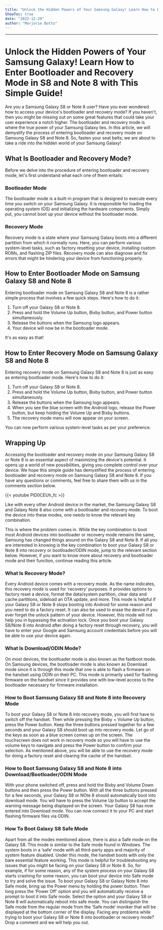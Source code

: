 ```yaml
---
title: "Unlock the Hidden Powers of Your Samsung Galaxy! Learn How to Enter Bootloader and Recovery Mode in S8 and Note 8 with This Simple Guide!"
ShowToc: true 
date: "2022-12-29"
author: "Marjorie Botto"
---
```

*****
# Unlock the Hidden Powers of Your Samsung Galaxy! Learn How to Enter Bootloader and Recovery Mode in S8 and Note 8 with This Simple Guide!

Are you a Samsung Galaxy S8 or Note 8 user? Have you ever wondered how to access your device's bootloader and recovery mode? If you haven't, then you might be missing out on some great features that could take your user experience a notch higher. The bootloader and recovery mode is where the true power of your Samsung Galaxy lies. In this article, we will demystify the process of entering bootloader and recovery mode on Samsung Galaxy S8 and Note 8. So, fasten your seat belts; we are about to take a ride into the hidden world of your Samsung Galaxy!

## What Is Bootloader and Recovery Mode?

Before we delve into the procedure of entering bootloader and recovery mode, let's first understand what each one of them entails:

### Bootloader Mode

The bootloader mode is a built-in program that is designed to execute every time you switch on your Samsung Galaxy. It is responsible for loading the operating system (OS) and initializing the hardware components. Simply put, you cannot boot up your device without the bootloader mode.

### Recovery Mode

Recovery mode is a state where your Samsung Galaxy boots into a different partition from which it normally runs. Here, you can perform various system-level tasks, such as factory resetting your device, installing custom ROMs, and flashing ZIP files. Recovery mode can also diagnose and fix errors that might be hindering your device from functioning properly.

## How to Enter Bootloader Mode on Samsung Galaxy S8 and Note 8

Entering bootloader mode on Samsung Galaxy S8 and Note 8 is a rather simple process that involves a few quick steps. Here's how to do it:

1. Turn off your Galaxy S8 or Note 8.
2. Press and hold the Volume Up button, Bixby button, and Power button simultaneously.
3. Release the buttons when the Samsung logo appears.
4. Your device will now be in the bootloader mode.

It's as easy as that!

## How to Enter Recovery Mode on Samsung Galaxy S8 and Note 8

Entering recovery mode on Samsung Galaxy S8 and Note 8 is just as easy as entering bootloader mode. Here's how to do it:

1. Turn off your Galaxy S8 or Note 8.
2. Press and hold the Volume Up button, Bixby button, and Power button simultaneously.
3. Release the buttons when the Samsung logo appears.
4. When you see the blue screen with the Android logo, release the Power button, but keep holding the Volume Up and Bixby buttons.
5. The recovery mode menu will now appear on your screen.

You can now perform various system-level tasks as per your preference.

## Wrapping Up

Accessing the bootloader and recovery mode on your Samsung Galaxy S8 or Note 8 is an essential aspect of maximizing the device's potential. It opens up a world of new possibilities, giving you complete control over your device. We hope this simple guide has demystified the process of entering bootloader and recovery mode on Samsung Galaxy S8 and Note 8. If you have any questions or comments, feel free to share them with us in the comments section below.

{{< youtube PID0CEUh_fc >}} 



Like with every other Android device in the market, the Samsung Galaxy S8 and Galaxy Note 8 also come with a bootloader and recovery mode. To boot the device into these modes, one needs to know the relevant key combination.

This is where the problem comes in. While the key combination to boot most Android devices into bootloader or recovery mode remains the same, Samsung has changed things around on the Galaxy S8 and Note 8. If all you are interested in knowing is the key combination to boot your Galaxy S8 or Note 8 into recovery or bootloader/ODIN mode, jump to the relevant section below. However, if you want to know more about recovery and bootloader mode and their function, continue reading this article.

 
### What Is Recovery Mode?


Every Android device comes with a recovery mode. As the name indicates, this recovery mode is used for ‘recovery’ purposes. It provides options to factory reset a device, format the data/system partition, clear data and cache partitions, sideload an OTA update, and more. This mode is helpful if your Galaxy S8 or Note 8 stops booting into Android for some reason and you need to do a factory reset. It can also be used to erase the device if you ever forget the unlock pattern of your device. However, this mode will not help you in bypassing the activation lock. Once you boot your Galaxy S8/Note 8 into Android after doing a factory reset through recovery, you will have to enter your Google and Samsung account credentials before you will be able to use your device again.

 
### What Is Download/ODIN Mode?


On most devices, the bootloader mode is also known as the fastboot mode. On Samsung devices, the bootloader mode is also known as Download mode since it is through this mode that one is able to flash a firmware on the handset using ODIN on their PC.
This mode is primarily used for flashing firmware on the handset since it provides one with low-level access to the bootloader necessary for firmware installation.

 
### How to Boot Samsung Galaxy S8 and Note 8 into Recovery Mode


To boot your Galaxy S8 or Note 8 into recovery mode, you will first have to switch off the handset. Then while pressing the Bixby + Volume Up button, press the Power button. Keep the three buttons pressed together for a few seconds and your Galaxy S8 should boot up into recovery mode. Let go of the keys as soon as a blue screen comes up on the screen. The touchscreen does not work in recovery mode so you will have to use the volume keys to navigate and press the Power button to confirm your selection. As mentioned above, you will be able to use the recovery mode for doing a factory reset and clearing the cache of the handset.


 
### How to Boot Samsung Galaxy S8 and Note 8 into Download/Bootloader/ODIN Mode


With your phone switched off, press and hold the Bixby and Volume Down buttons and then press the Power button. With all the three buttons pressed for a few seconds, your Galaxy S8 or NOte 8 should automatically boot into download mode. You will have to press the Volume Up button to accept the warning message being displayed on the screen. Your Galaxy S8 has now entered into Download mode. You can now connect it to your PC and start flashing firmware files via ODIN.

 
### How To Boot Galaxy S8 Safe Mode


Apart from all the modes mentioned above, there is also a Safe mode on the Galaxy S8. This mode is similar to the Safe mode found in Windows. The system boots in a ‘safe’ mode with all third-party apps and majority of system feature disabled. Under this mode, the handset boots with only the bare essential feature working. This mode is helpful for troubleshooting any issues that you might be facing on your Galaxy S8 or Note 8. So, for example, if for some reason, any of the system process on your Galaxy S8 starts crashing for some reason, you can boot your device into Safe mode to try and solve the issue.
To boot your Galaxy S8 or Galaxy Note 8 into Safe mode, bring up the Power menu by holding the power button. Then long press the ‘Power Off’ option and you will automatically receive a prompt to boot it into Safe mode. Select the option and your Galaxy S8 or Note 8 will automatically reboot into safe mode. You can distinguish the Safe mode from the regular mode from the ‘Safe mode’ moniker that will be displayed at the bottom corner of the display.
Facing any problems while trying to boot your Galaxy S8 or Note 8 into bootloader or recovery mode? Drop a comment and we will help you out.




